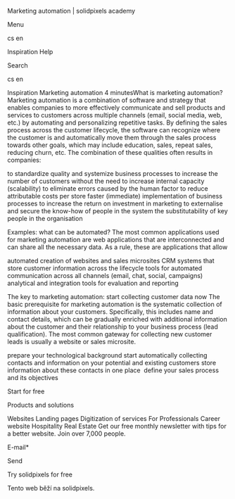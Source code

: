 <p>Marketing automation | solidpixels academy</p>
<p>Menu</p>
<p>cs en</p>
<p>Inspiration Help</p>
<p>Search</p>
<p>cs en</p>
<p>Inspiration
Marketing automation
4 minutesWhat is marketing automation?
Marketing automation is a combination of software and strategy that enables companies to more effectively communicate and sell products and services to customers across multiple channels (email, social media, web, etc.) by automating and personalizing repetitive tasks.
By defining the sales process across the customer lifecycle, the software can recognize where the customer is and automatically move them through the sales process towards other goals, which may include education, sales, repeat sales, reducing churn, etc. The combination of these qualities often results in companies:</p>
<p>to standardize quality and systemize business processes
to increase the number of customers without the need to increase internal capacity (scalability)
to eliminate errors caused by the human factor
to reduce attributable costs per store
faster (immediate) implementation of business processes
to increase the return on investment in marketing
to externalise and secure the know-how of people in the system
the substitutability of key people in the organisation</p>
<p>Examples: what can be automated?
The most common applications used for marketing automation are web applications that are interconnected and can share all the necessary data. As a rule, these are applications that allow</p>
<p>automated creation of websites and sales microsites
CRM systems that store customer information across the lifecycle
tools for automated communication across all channels (email, chat, social, campaigns) 
analytical and integration tools for evaluation and reporting </p>
<p>The key to marketing automation: start collecting customer data now
The basic prerequisite for marketing automation is the systematic collection of information about your customers. Specifically, this includes name and contact details, which can be gradually enriched with additional information about the customer and their relationship to your business process (lead qualification). The most common gateway for collecting new customer leads is usually a website or sales microsite.</p>
<p>prepare your technological background
start automatically collecting contacts and information on your potential and existing customers
store information about these contacts in one place 
define your sales process and its objectives</p>
<p>Start for free</p>
<p>Products and solutions</p>
<p>Websites
Landing pages
Digitization of services
For Professionals
 Career website
Hospitality
Real Estate
 Get our free monthly newsletter with tips for a better website. Join over 7,000 people.</p>
<p>E-mail*</p>
<p>Send</p>
<p>Try solidpixels for free</p>
<p>Tento web běží na solidpixels.</p>